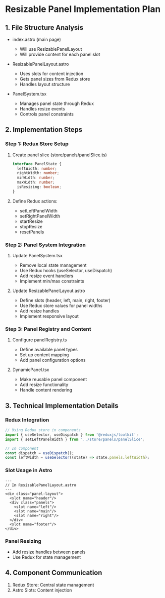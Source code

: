 # Resizable Panel Implementation Plan

## 1. File Structure Analysis
- index.astro (main page)
  - Will use ResizablePanelLayout
  - Will provide content for each panel slot

- ResizablePanelLayout.astro
  - Uses slots for content injection
  - Gets panel sizes from Redux store
  - Handles layout structure

- PanelSystem.tsx
  - Manages panel state through Redux
  - Handles resize events
  - Controls panel constraints

## 2. Implementation Steps

### Step 1: Redux Store Setup
1. Create panel slice (store/panels/panelSlice.ts)
   ```typescript
   interface PanelState {
     leftWidth: number;
     rightWidth: number;
     minWidth: number;
     maxWidth: number;
     isResizing: boolean;
   }
   ```

2. Define Redux actions:
   - setLeftPanelWidth
   - setRightPanelWidth
   - startResize
   - stopResize
   - resetPanels

### Step 2: Panel System Integration
1. Update PanelSystem.tsx
   - Remove local state management
   - Use Redux hooks (useSelector, useDispatch)
   - Add resize event handlers
   - Implement min/max constraints

2. Update ResizablePanelLayout.astro
   - Define slots (header, left, main, right, footer)
   - Use Redux store values for panel widths
   - Add resize handles
   - Implement responsive layout

### Step 3: Panel Registry and Content
1. Configure panelRegistry.ts
   - Define available panel types
   - Set up content mapping
   - Add panel configuration options

2. DynamicPanel.tsx
   - Make reusable panel component
   - Add resize functionality
   - Handle content rendering

## 3. Technical Implementation Details

### Redux Integration
```typescript
// Using Redux store in components
import { useSelector, useDispatch } from '@reduxjs/toolkit';
import { setLeftPanelWidth } from '../store/panels/panelSlice';

// In component
const dispatch = useDispatch();
const leftWidth = useSelector((state) => state.panels.leftWidth);
```

### Slot Usage in Astro
```astro
---
// In ResizablePanelLayout.astro
---
<div class="panel-layout">
  <slot name="header"/>
  <div class="panels">
    <slot name="left"/>
    <slot name="main"/>
    <slot name="right"/>
  </div>
  <slot name="footer"/>
</div>
```

### Panel Resizing
- Add resize handles between panels
- Use Redux for state management

## 4. Component Communication
1. Redux Store: Central state management
2. Astro Slots: Content injection

